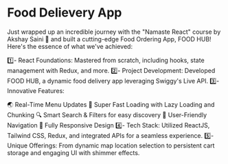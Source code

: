 # Food Delievery App

Just wrapped up an incredible journey with the "Namaste React" course by Akshay Saini 🚀 and built a cutting-edge Food Ordering App, FOOD HUB! Here's the essence of what we've achieved:

1️⃣- React Foundations: Mastered from scratch, including hooks, state management with Redux, and more.
2️⃣- Project Development: Developed FOOD HUB, a dynamic food delivery app leveraging Swiggy's Live API.
3️⃣- Innovative Features:

🌏 Real-Time Menu Updates
🚀 Super Fast Loading with Lazy Loading and Chunking
🔍 Smart Search & Filters for easy discovery
📌 User-Friendly Navigation
📱 Fully Responsive Design
4️⃣- Tech Stack: Utilized ReactJS, Tailwind CSS, Redux, and integrated APIs for a seamless experience.
5️⃣- Unique Offerings: From dynamic map location selection to persistent cart storage and engaging UI with shimmer effects.
